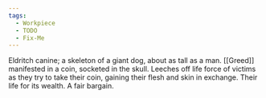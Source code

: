 ```yaml
---
tags:
  - Workpiece
  - TODO
  - Fix-Me
---
```

Eldritch canine; a skeleton of a giant dog, about as tall as a man. [[Greed]] manifested in a coin, socketed in the skull.
Leeches off life force of victims as they try to take their coin, gaining their flesh and skin in exchange.
Their life for its wealth. A fair bargain.
